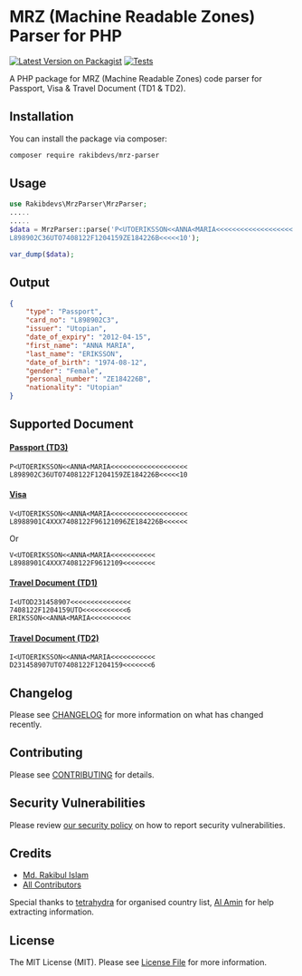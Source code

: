 
# MRZ (Machine Readable Zones) Parser for PHP

[![Latest Version on Packagist](https://img.shields.io/packagist/v/rakibdevs/mrz-parser.svg?style=flat-square)](https://packagist.org/packages/rakibdevs/mrz-parser)
[![Tests](https://github.com/rakibdevs/mrz-parser/actions/workflows/run-tests.yml/badge.svg?branch=main)](https://github.com/rakibdevs/mrz-parser/actions/workflows/run-tests.yml)

A PHP package for MRZ (Machine Readable Zones) code parser for Passport, Visa & Travel Document (TD1 & TD2).

## Installation

You can install the package via composer:

```bash
composer require rakibdevs/mrz-parser
```

## Usage

```php
use Rakibdevs\MrzParser\MrzParser;
.....
.....
$data = MrzParser::parse('P<UTOERIKSSON<<ANNA<MARIA<<<<<<<<<<<<<<<<<<<
L898902C36UTO7408122F1204159ZE184226B<<<<<10');

var_dump($data);
```
## Output
```json
{
    "type": "Passport",
    "card_no": "L898902C3",
    "issuer": "Utopian",
    "date_of_expiry": "2012-04-15",
    "first_name": "ANNA MARIA",
    "last_name": "ERIKSSON",
    "date_of_birth": "1974-08-12",
    "gender": "Female",
    "personal_number": "ZE184226B",
    "nationality": "Utopian"
}
```

## Supported Document
#### [Passport (TD3)](https://www.icao.int/publications/Documents/9303_p4_cons_en.pdf)
```
P<UTOERIKSSON<<ANNA<MARIA<<<<<<<<<<<<<<<<<<<
L898902C36UTO7408122F1204159ZE184226B<<<<<10
```
#### [Visa](https://www.icao.int/publications/Documents/9303_p7_cons_en.pdf)
```
V<UTOERIKSSON<<ANNA<MARIA<<<<<<<<<<<<<<<<<<<
L8988901C4XXX7408122F96121096ZE184226B<<<<<<
```
Or
```
V<UTOERIKSSON<<ANNA<MARIA<<<<<<<<<<<
L8988901C4XXX7408122F9612109<<<<<<<<
```
#### [Travel Document (TD1)](https://www.icao.int/publications/Documents/9303_p5_cons_en.pdf)
```
I<UTOD231458907<<<<<<<<<<<<<<<
7408122F1204159UTO<<<<<<<<<<<6
ERIKSSON<<ANNA<MARIA<<<<<<<<<<
```

#### [Travel Document (TD2)](https://www.icao.int/publications/Documents/9303_p6_cons_en.pdf)
```
I<UTOERIKSSON<<ANNA<MARIA<<<<<<<<<<<
D231458907UTO7408122F1204159<<<<<<<6
```


## Changelog

Please see [CHANGELOG](CHANGELOG.md) for more information on what has changed recently.

## Contributing

Please see [CONTRIBUTING](https://github.com/spatie/.github/blob/main/CONTRIBUTING.md) for details.

## Security Vulnerabilities

Please review [our security policy](../../security/policy) on how to report security vulnerabilities.

## Credits

- [Md. Rakibul Islam](https://github.com/rakibdevs)
- [All Contributors](../../contributors)

Special thanks to [tetrahydra](https://github.com/tetrahydra) for organised country list, [Al Amin](https://github.com/al-amindev) for help extracting information.

## License

The MIT License (MIT). Please see [License File](LICENSE.md) for more information.
